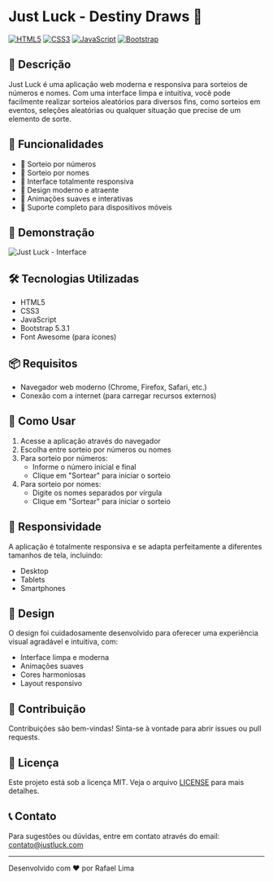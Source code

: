 # Just Luck - Destiny Draws 🎲

[![HTML5](https://img.shields.io/badge/HTML5-E34F26?style=for-the-badge&logo=html5&logoColor=white)](https://developer.mozilla.org/pt-BR/docs/Web/HTML)
[![CSS3](https://img.shields.io/badge/CSS3-1572B6?style=for-the-badge&logo=css3&logoColor=white)](https://developer.mozilla.org/pt-BR/docs/Web/CSS)
[![JavaScript](https://img.shields.io/badge/JavaScript-F7DF1E?style=for-the-badge&logo=javascript&logoColor=black)](https://developer.mozilla.org/pt-BR/docs/Web/JavaScript)
[![Bootstrap](https://img.shields.io/badge/Bootstrap-7952B3?style=for-the-badge&logo=bootstrap&logoColor=white)](https://getbootstrap.com/)

## 🌟 Descrição
Just Luck é uma aplicação web moderna e responsiva para sorteios de números e nomes. Com uma interface limpa e intuitiva, você pode facilmente realizar sorteios aleatórios para diversos fins, como sorteios em eventos, seleções aleatórias ou qualquer situação que precise de um elemento de sorte.

## 🚀 Funcionalidades
- 🎯 Sorteio por números
- 🎯 Sorteio por nomes
- 📱 Interface totalmente responsiva
- 🎨 Design moderno e atraente
- 🔄 Animações suaves e interativas
- 📱 Suporte completo para dispositivos móveis

## 📱 Demonstração
![Just Luck - Interface](./.gitassets/demo.gif)

## 🛠️ Tecnologias Utilizadas
- HTML5
- CSS3
- JavaScript
- Bootstrap 5.3.1
- Font Awesome (para ícones)

## 📦 Requisitos
- Navegador web moderno (Chrome, Firefox, Safari, etc.)
- Conexão com a internet (para carregar recursos externos)

## 🚀 Como Usar
1. Acesse a aplicação através do navegador
2. Escolha entre sorteio por números ou nomes
3. Para sorteio por números:
   - Informe o número inicial e final
   - Clique em "Sortear" para iniciar o sorteio
4. Para sorteio por nomes:
   - Digite os nomes separados por vírgula
   - Clique em "Sortear" para iniciar o sorteio

## 📱 Responsividade
A aplicação é totalmente responsiva e se adapta perfeitamente a diferentes tamanhos de tela, incluindo:
- Desktop
- Tablets
- Smartphones

## 🎨 Design
O design foi cuidadosamente desenvolvido para oferecer uma experiência visual agradável e intuitiva, com:
- Interface limpa e moderna
- Animações suaves
- Cores harmoniosas
- Layout responsivo

## 🤝 Contribuição
Contribuições são bem-vindas! Sinta-se à vontade para abrir issues ou pull requests.

## 📝 Licença
Este projeto está sob a licença MIT. Veja o arquivo [LICENSE](LICENSE) para mais detalhes.

## 📞 Contato
Para sugestões ou dúvidas, entre em contato através do email: contato@justluck.com

---

Desenvolvido com ❤️ por Rafael Lima